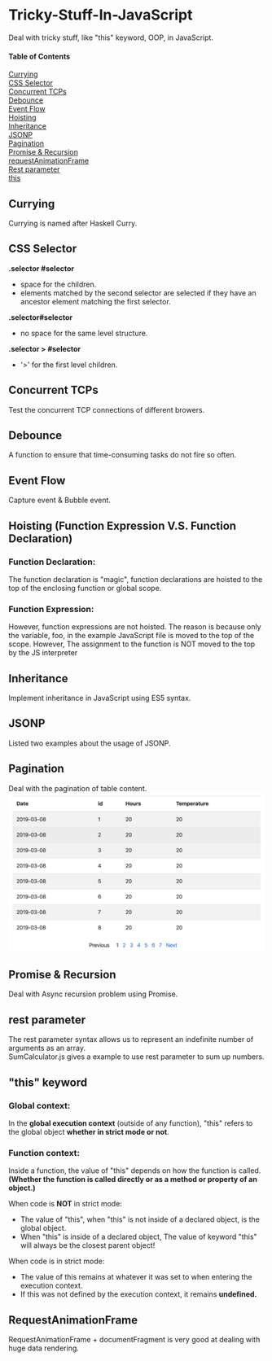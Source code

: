 # Tricky-Stuff-In-JavaScript
Deal with tricky stuff, like "this" keyword, OOP, in JavaScript.  
#### Table of Contents  ####  
[Currying](#Currying)  
[CSS Selector](#CSS-Selector)  
[Concurrent TCPs](#Concurrent-TCPs)  
[Debounce](#Debounce)  
[Event Flow](#Event-Flow)  
[Hoisting](#hoisting-function-expression-vs-function-declaration)  
[Inheritance](#Inheritance)  
[JSONP](#JSONP)  
[Pagination](#Pagination)  
[Promise & Recursion](#Promise--Recursion)  
[requestAnimationFrame](#requestAnimationFrame)  
[Rest parameter](#rest-parameter)  
[this](#this-keyword) 

## Currying ##  
Currying is named after Haskell Curry.  

## CSS Selector ## 
<strong>.selector #selector</strong>
<ul>
  <li>space for the children. </li>
  <li>elements matched by the second selector are selected if they have an ancestor element matching the first selector.</li>
</ul>  

<strong>.selector#selector</strong>
<ul>
  <li>no space for the same level structure.
</ul>

<strong>.selector > #selector</strong>
<ul>
  <li>'>' for the first level children.</li>
</ul>

## Concurrent TCPs ##  
Test the concurrent TCP connections of different browers.  

## Debounce ##    
A function to ensure that time-consuming tasks do not fire so often.  

## Event Flow ##    
Capture event & Bubble event.  

## Hoisting (Function Expression V.S. Function Declaration) ##  
### Function Declaration: ###
<p>The function declaration is "magic", function declarations are hoisted to the top of the enclosing function or global scope. </p>

### Function Expression: ###  
<p>However, function expressions are not hoisted. The reason is because only the variable, foo, in the example JavaScript file is moved to the top of the scope. However, The assignment to the function is NOT moved to the top by the JS interpreter</p>  

## Inheritance ##  
Implement inheritance in JavaScript using ES5 syntax.  

## JSONP ##  
Listed two examples about the usage of JSONP.  

## Pagination ##  
Deal with the pagination of table content.  
![pagination](https://github.com/qwegssg/Tricky-Stuff-In-JavaScript/blob/master/pagination.png)  

## Promise & Recursion ##  
Deal with Async recursion problem using Promise.  

## rest parameter ##
The rest parameter syntax allows us to represent an indefinite number of arguments as an array.  
SumCalculator.js gives a example to use rest parameter to sum up numbers.  

## "this" keyword ## 
### Global context: ###
<p>In the <b>global execution context</b> (outside of any function), "this" refers to the global object <b>whether in strict mode or not</b>.</p>

### Function context: ###
<p>Inside a function, the value of "this" depends on how the function is called. <b>(Whether the function is called directly or as a method or property of an object.)</b></p>
<div>When code is <b>NOT</b> in strict mode:</div>
<ul>
  <li>The value of "this", when "this" is not inside of a declared object, is the global object.</li>
  <li>When "this" is inside of a declared object, The value of keyword "this" will always be the closest parent object!</li>
</ul>
<div>When code is in strict mode:</div>
<ul>
  <li>The value of this remains at whatever it was set to when entering the execution context.</li>
  <li>If this was not defined by the execution context, it remains <b>undefined.</b></li>
</ul>  
  
## RequestAnimationFrame ##  
RequestAnimationFrame + documentFragment is very good at dealing with huge data rendering.  

